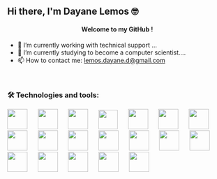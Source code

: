  <h2>Hi there, I'm Dayane Lemos &#x1F913 </h2>

 <h4 align="center">Welcome to my GitHub !</h4>

- 🔭 I’m currently working with technical support ...
- 🌱 I’m currently studying to become a computer scientist....
- 📫 How to contact me: lemos.dayane.d@gmail.com

<br>

### 🛠 Technologies and tools:

<div>

<img  width="46px" src="https://cdn.jsdelivr.net/gh/devicons/devicon/icons/react/react-original-wordmark.svg" />
&nbsp;&nbsp; &nbsp; 
<img  width="46px"  src="https://cdn.jsdelivr.net/gh/devicons/devicon/icons/nodejs/nodejs-plain-wordmark.svg" />
&nbsp;&nbsp; &nbsp;  
<img   width="46px" src="https://cdn.jsdelivr.net/gh/devicons/devicon/icons/typescript/typescript-plain.svg" />
&nbsp;&nbsp; &nbsp;  
<img width="44px" src="https://cdn.jsdelivr.net/gh/devicons/devicon/icons/react/react-original.svg" />
&nbsp;&nbsp; &nbsp;  
<img  width="46px" src="https://cdn.jsdelivr.net/gh/devicons/devicon/icons/css3/css3-original.svg" />
&nbsp;&nbsp; &nbsp;
<img  width="46px" src="https://cdn.jsdelivr.net/gh/devicons/devicon/icons/tailwindcss/tailwindcss-plain.svg" />
&nbsp;&nbsp; &nbsp; 
<img  width="46px" src="https://cdn.jsdelivr.net/gh/devicons/devicon/icons/dart/dart-original.svg" />
&nbsp;&nbsp; &nbsp; 
<img  width="46px"  src="https://cdn.jsdelivr.net/gh/devicons/devicon/icons/mysql/mysql-plain-wordmark.svg" />
&nbsp;&nbsp; &nbsp;  
<img  width="46px" src="https://cdn.jsdelivr.net/gh/devicons/devicon/icons/flutter/flutter-original.svg" />
&nbsp;&nbsp; &nbsp; 
<img  width="46px" src="https://cdn.jsdelivr.net/gh/devicons/devicon/icons/html5/html5-original.svg" />
&nbsp;&nbsp; &nbsp; 
<img  width="46px" src="https://cdn.jsdelivr.net/gh/devicons/devicon/icons/postgresql/postgresql-plain-wordmark.svg" />
&nbsp;&nbsp; &nbsp; 
<img  width="46px" src="https://cdn.jsdelivr.net/gh/devicons/devicon/icons/javascript/javascript-original.svg" />
&nbsp;&nbsp; &nbsp; 
<img  width="46px" src="https://cdn.jsdelivr.net/gh/devicons/devicon/icons/vscode/vscode-original-wordmark.svg" />
&nbsp;&nbsp; &nbsp; 
<img  width="46px" src="https://cdn.jsdelivr.net/gh/devicons/devicon/icons/php/php-original.svg" />
&nbsp;&nbsp; &nbsp; 
<img  width="46px" src="https://cdn.jsdelivr.net/gh/devicons/devicon/icons/chrome/chrome-original.svg" />
&nbsp;&nbsp; &nbsp; 
<img  width="46px" src="https://cdn.jsdelivr.net/gh/devicons/devicon/icons/putty/putty-original.svg" />
&nbsp;&nbsp; &nbsp; 
<img  width="46px" src="https://cdn.jsdelivr.net/gh/devicons/devicon/icons/debian/debian-original.svg" />
&nbsp;&nbsp; &nbsp; 
<img  width="46px" src="https://cdn.jsdelivr.net/gh/devicons/devicon/icons/grafana/grafana-original-wordmark.svg" />
&nbsp;&nbsp; &nbsp; 
<img  width="46px" src="https://cdn.jsdelivr.net/gh/devicons/devicon/icons/docker/docker-original-wordmark.svg" />

</div>
